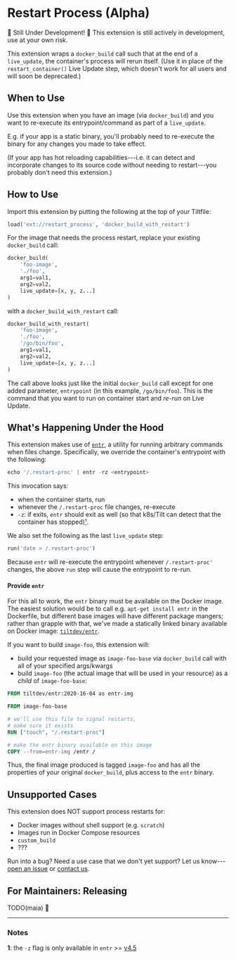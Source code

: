 # Restart Process (Alpha)

🚨 Still Under Development! 🚨
This extension is still actively in development, use at your own risk.

This extension wraps a `docker_build` call such that at the end of a `live_update`, the container's process will rerun itself. (Use it in place of the `restart_container()` Live Update step, which doesn't work for all users and will soon be deprecated.)

## When to Use
Use this extension when you have an image (via `docker_build`) and you want to re-execute its entrypoint/command as part of a `live_update`.

E.g. if your app is a static binary, you'll probably need to re-execute the binary for any changes you made to take effect.

(If your app has hot reloading capabilities---i.e. it can detect and incorporate changes to its source code without needing to restart---you probably don't need this extension.)

## How to Use

Import this extension by putting the following at the top of your Tiltfile:
```python
load('ext://restart_process', 'docker_build_with_restart')
```

For the image that needs the process restart, replace your existing `docker_build` call:
```python
docker_build(
    'foo-image',
    './foo',
    arg1=val1,
    arg2=val2,
    live_update=[x, y, z...]
)
```
with a `docker_build_with_restart` call:
```python
docker_build_with_restart(
    'foo-image',
    './foo',
    '/go/bin/foo',
    arg1=val1,
    arg2=val2,
    live_update=[x, y, z...]
)
```
The call above looks just like the initial `docker_build` call except for one added parameter, `entrypoint` (in this example, `/go/bin/foo`). This is the command that you want to run on container start and _re-run_ on Live Update.

## What's Happening Under the Hood

This extension makes use of [`entr`](https://github.com/eradman/entr/), a utility for running arbitrary commands when files change. Specifically, we override the container's entrypoint with the following:

```python
echo '/.restart-proc' | entr -rz <entrypoint>
```

This invocation says:
- when the container starts, run <entrypoint>
- whenever the `/.restart-proc` file changes, re-execute <entrypoint>
- `-z`: if <entrypoint> exits, `entr` should exit as well (so that k8s/Tilt can detect that the container has stopped)[¹](#fn1).

We also set the following as the last `live_update` step:
```python
run('date > /.restart-proc')
```

Because `entr` will re-execute the entrypoint whenever `/.restart-proc'` changes, the above `run` step will cause the entrypoint to re-run.

#### Provide `entr`
For this all to work, the `entr` binary must be available on the Docker image. The easiest solution would be to call e.g. `apt-get install entr` in the Dockerfile, but different base images will have different package mangers; rather than grapple with that, we've made a statically linked binary available on Docker image: [`tiltdev/entr`](https://hub.docker.com/repository/docker/tiltdev/entr).

If you want to build `image-foo`, this extension will:
- build your requested image as `image-foo-base` via `docker_build` call with all of your specified args/kwargs
- build `image-foo` (the actual image that will be used in your resource) as a _child_ of `image-foo-base`:
```Dockerfile
FROM tiltdev/entr:2020-16-04 as entr-img

FROM image-foo-base

# we'll use this file to signal restarts,
# make sure it exists
RUN ["touch", "/.restart-proc"]

# make the entr binary available on this image
COPY --from=entr-img /entr /
```

Thus, the final image produced is tagged `image-foo` and has all the properties of your original `docker_build`, plus access to the `entr` binary.

## Unsupported Cases
This extension does NOT support process restarts for:
- Docker images without shell support (e.g. `scratch`)
- Images run in Docker Compose resources
- `custom_build`
- ???

Run into a bug? Need a use case that we don't yet support? Let us know---[open an issue](https://github.com/windmilleng/tilt-extensions/issues) or [contact us](https://tilt.dev/contact).

## For Maintainers: Releasing
TODO(maia) 👀

---
### Notes
<a name="fn1"></a>**1**: the `-z` flag is only available in `entr` >= [v4.5](https://github.com/eradman/entr/releases/tag/4.5)
